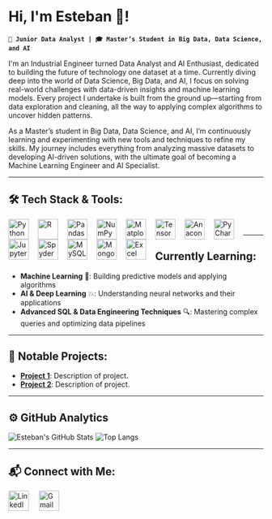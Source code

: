 # Hi, I'm Esteban 👾!

**`🎯 Junior Data Analyst | 🎓 Master’s Student in Big Data, Data Science, and AI`**

I'm an Industrial Engineer turned Data Analyst and AI Enthusiast, dedicated to building the future of technology one dataset at a time. Currently diving deep into the world of Data Science, Big Data, and AI, I focus on solving real-world challenges with data-driven insights and machine learning models. Every project I undertake is built from the ground up—starting from data exploration and cleaning, all the way to applying complex algorithms to uncover hidden patterns.

As a Master’s student in Big Data, Data Science, and AI, I’m continuously learning and experimenting with new tools and techniques to refine my skills. My journey includes everything from analyzing massive datasets to developing AI-driven solutions, with the ultimate goal of becoming a Machine Learning Engineer and AI Specialist.

---

## 🛠️ **Tech Stack & Tools:**

<img align="left" alt="Python" width="40px" style="padding-right:15px;" src="https://www.svgrepo.com/show/452091/python.svg" />
<img align="left" alt="R" width="40px" style="padding-right:15px;" src="https://cdn.jsdelivr.net/gh/devicons/devicon/icons/r/r-original.svg" />
<img align="left" alt="Pandas" width="40px" style="padding-right:15px;" src="https://cdn.jsdelivr.net/gh/devicons/devicon/icons/pandas/pandas-original-wordmark.svg" />
<img align="left" alt="NumPy" width="40px" style="padding-right:15px;" src="https://cdn.jsdelivr.net/gh/devicons/devicon/icons/numpy/numpy-original.svg" />
<img align="left" alt="Matplotlib" width="40px" style="padding-right:15px;" src="https://cdn.jsdelivr.net/gh/devicons/devicon/icons/matplotlib/matplotlib-original.svg" />
<img align="left" alt="TensorFlow" width="40px" style="padding-right:15px;" src="https://cdn.jsdelivr.net/gh/devicons/devicon/icons/tensorflow/tensorflow-original.svg" />
<img align="left" alt="Anaconda" width="40px" style="padding-right:15px;" src="https://cdn.jsdelivr.net/gh/devicons/devicon/icons/anaconda/anaconda-original.svg" />
<img align="left" alt="PyCharm" width="40px" style="padding-right:15px;" src="https://cdn.jsdelivr.net/gh/devicons/devicon/icons/pycharm/pycharm-original.svg" />
<img align="left" alt="Jupyter" width="40px" style="padding-right:15px;" src="https://cdn.jsdelivr.net/gh/devicons/devicon/icons/jupyter/jupyter-original.svg" />
<img align="left" alt="Spyder" width="40px" style="padding-right:15px;" src="https://cdn.jsdelivr.net/gh/devicons/devicon/icons/spyder/spyder-original.svg" />
<img align="left" alt="MySQL" width="40px" style="padding-right:15px;" src="https://cdn.jsdelivr.net/gh/devicons/devicon/icons/mysql/mysql-original-wordmark.svg" />
<img align="left" alt="MongoDB" width="40px" style="padding-right:15px;" src="https://www.svgrepo.com/show/331488/mongodb.svg" />
<img align="left" alt="Excel" width="40px" style="padding-right:15px;" src="https://www.svgrepo.com/show/373589/excel.svg"/>

<br/>

---

## Currently Learning:
- **Machine Learning** 🧠: Building predictive models and applying algorithms
- **AI & Deep Learning** 💥: Understanding neural networks and their applications
- **Advanced SQL & Data Engineering Techniques** 🔍: Mastering complex queries and optimizing data pipelines

---

## 📂 Notable Projects:
- [**Project 1**](https://github.com/yourusername/project1): Description of project.
- [**Project 2**](https://github.com/yourusername/project2): Description of project.
  
---

## ⚙️ GitHub Analytics

![Esteban's GitHub Stats](https://github-readme-stats.vercel.app/api?username=estebannromeroo&show_icons=true&theme=dark)
![Top Langs](https://github-readme-stats.vercel.app/api/top-langs/?username=estebannromeroo&langs_count=8&theme=dark)

--- 
## 📬 Connect with Me:

<div align="left">

[<img src="https://www.svgrepo.com/show/349436/linkedin.svg" width="40px" alt="LinkedIn">](https://linkedin.com/in/esteban-romero-30ab28208)
&nbsp;&nbsp;&nbsp;
[<img src="https://www.svgrepo.com/show/452213/gmail.svg" width="40px" alt="Gmail">](mailto:estebanromero124@gmail.com)

</div>






